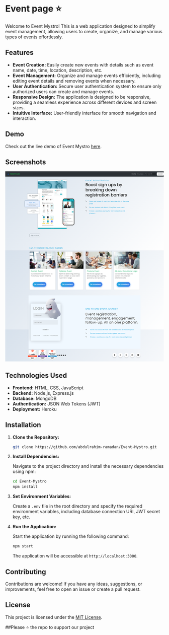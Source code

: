 # Event page ⭐

Welcome to Event Mystro! This is a web application designed to simplify event management, allowing users to create, organize, and manage various types of events effortlessly.

## Features

- **Event Creation:** Easily create new events with details such as event name, date, time, location, description, etc.
- **Event Management:** Organize and manage events efficiently, including editing event details and removing events when necessary.
- **User Authentication:** Secure user authentication system to ensure only authorized users can create and manage events.
- **Responsive Design:** The application is designed to be responsive, providing a seamless experience across different devices and screen sizes.
- **Intuitive Interface:** User-friendly interface for smooth navigation and interaction.

## Demo

Check out the live demo of Event Mystro [here](https://abdulrahim-ramadan.github.io/Event-Mystro/).

## Screenshots

![project demo](screenshot1.png)

## Technologies Used

- **Frontend:** HTML, CSS, JavaScript
- **Backend:** Node.js, Express.js
- **Database:** MongoDB
- **Authentication:** JSON Web Tokens (JWT)
- **Deployment:** Heroku

## Installation

1. **Clone the Repository:**

   ```bash
   git clone https://github.com/abdulrahim-ramadan/Event-Mystro.git
   ```

2. **Install Dependencies:**

   Navigate to the project directory and install the necessary dependencies using npm:

   ```bash
   cd Event-Mystro
   npm install
   ```

3. **Set Environment Variables:**

   Create a `.env` file in the root directory and specify the required environment variables, including database connection URI, JWT secret key, etc.

4. **Run the Application:**

   Start the application by running the following command:

   ```bash
   npm start
   ```

   The application will be accessible at `http://localhost:3000`.

## Contributing

Contributions are welcome! If you have any ideas, suggestions, or improvements, feel free to open an issue or create a pull request.

## License

This project is licensed under the [MIT License](LICENSE).




##Please ⭐ the repo to support our project
